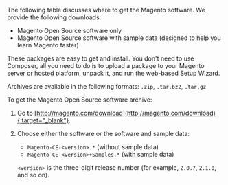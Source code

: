 
The following table discusses where to get the Magento software. We provide the following downloads:

*  Magento Open Source software only
*  Magento Open Source software with sample data (designed to help you learn Magento faster)

These packages are easy to get and install. You don't need to use Composer, all you need to do is to upload a package to your Magento server or hosted platform, unpack it, and run the web-based Setup Wizard.

Archives are available in the following formats: `.zip`, `.tar.bz2`, `.tar.gz`

To get the Magento Open Source software archive:

1. Go to [http://magento.com/download](http://magento.com/download){:target="_blank"}.
1. Choose either the software or the software and sample data:

   *  `Magento-CE-<version>.*` (without sample data)
   *  `Magento-CE-<version>+Samples.*` (with sample data)

   `<version>` is the three-digit release number (for example, `2.0.7`, `2.1.0`, and so on).
